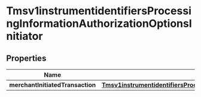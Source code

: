 
# Tmsv1instrumentidentifiersProcessingInformationAuthorizationOptionsInitiator

## Properties
Name | Type | Description | Notes
------------ | ------------- | ------------- | -------------
**merchantInitiatedTransaction** | [**Tmsv1instrumentidentifiersProcessingInformationAuthorizationOptionsInitiatorMerchantInitiatedTransaction**](Tmsv1instrumentidentifiersProcessingInformationAuthorizationOptionsInitiatorMerchantInitiatedTransaction.md) |  |  [optional]



